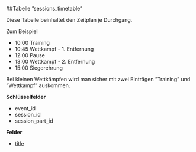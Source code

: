 ##Tabelle ”sessions_timetable”

Diese Tabelle beinhaltet den Zeitplan je Durchgang. 

Zum Beispiel

* 10:00 Training 
* 10:45 Wettkampf - 1. Entfernung 
* 12:00 Pause 
* 13:00 Wettkampf - 2. Entfernung 
* 15:00 Siegerehrung 

Bei kleinen Wettkämpfen wird man sicher mit zwei Einträgen ”Training” und ”Wettkampf” auskommen. 

**Schlüsselfelder**

* event_id
* session_id
* session_part_id

**Felder**

* title
